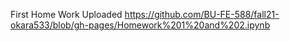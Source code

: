 First Home Work Uploaded https://github.com/BU-FE-588/fall21-okara533/blob/gh-pages/Homework%201%20and%202.ipynb
